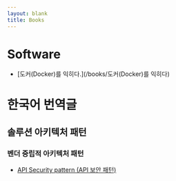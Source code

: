 ```yaml
---
layout: blank
title: Books
---
```

# Software
* [도커(Docker)를 익히다.](/books/도커(Docker)를 익히다)

# 한국어 번역글
## 솔루션 아키텍처 패턴
### 벤더 중립적 아키텍처 패턴
* [API Security pattern (API 보안 패턴)](/books/solution-architecture-pattern/API-Security-pattern)

